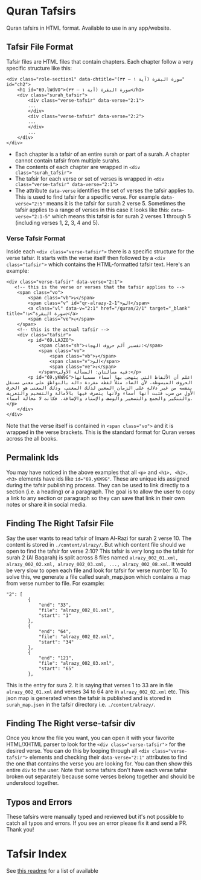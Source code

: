 # Quran Tafsirs
Quran tafsirs in HTML format. Available to use in any app/website.

## Tafsir File Format
Tafsir files are HTML files that contain chapters. Each chapter follow a very specific structure like this:

```
<div class="role-section1" data-chtitle="سورة البقرة (آية ١ – ٣٣)" id="ch2">
    <h1 id="69.lWdVO">سورة البقرة (آية ١ – ٣٣)</h1>
    <div class="surah_tafsir">
        <div class="verse-tafsir" data-verse="2:1">
        ...
        </div>
        <div class="verse-tafsir" data-verse="2:2">
        ...
        </div>
        ...
    </div>
</div>
```

* Each chapter is a tafsir of an entire surah or part of a surah. A chapter cannot contain tafsir from multiple surahs.
* The contents of each chapter are wrapped in `<div class="surah_tafsir">`
* The tafsir for each verse or set of verses is wrapped in `<div class="verse-tafsir" data-verse="2:1">`
* The attribute `data-verse` identifies the set of verses the tafsir applies to. This is used to find tafsir for a specific verse. For example `data-verse="2:5"` means it is the tafsir for surah 2 verse 5. Sometimes the tafsir applies to a range of verses in this case it looks like this: `data-verse="2:1-5"` which means this tafsir is for surah 2 verses 1 through 5 (including verses 1, 2, 3, 4 and 5).

### Verse Tafsir Format
Inside each `<div class="verse-tafsir">` there is a specific structure for the verse tafsir. It starts with the verse itself then followed by a `<div class="tafsir">` which contains the HTML-formatted tafsir text. Here's an example:
```
<div class="verse-tafsir" data-verse="2:1">
   <!-- this is the verse or verses that the tafsir applies to -->
    <span class="vo">
        <span class="vb">﴿</span>
        <span class="v" id="qr-alrazy-2-1">الم</span>
        <a class="vl" data-v="2:1" href="/quran/2/1" target="_blank" title="سورة البقرة">﴿١﴾</a>
        <span class="ve">﴾</span>
    </span>
    <!-- this is the actual tafsir -->
    <div class="tafsir">
        <p id="69.LAJZO">
            <span class="sh">تفسير آلم حروف الهجاء:</span>
            <span class="vo">
                <span class="vb">﴿</span>
                <span class="v">الم</span>
                <span class="ve">﴾</span>
            </span>فيه مسألتان: المسألة الأولى:</p>
        <p id="69.yKW9G">اعلم أن الألفاظ التي يتهجى بها أسماء مسمياتها الحروف المبسوطة، لأن الضاد مثلاً لفظة مفردة دالة بالتواطؤ على معنى مستقل بنفسه من غير دلالة على الزمان المعين لذلك المعنى، وذلك المعنى هو الحرف الأول من ضرب فثبت أنها أسماء ولأنها يتصرف فيها بالأمالة والتفخيم والتعريف والتنكير والجمع والتصغير والوصف والإسناد والإضافة، فكانت لا محالة أسماء.</p>
    </div>
</div>
```
Note that the verse itself is contained in `<span class="vo">` and it is wrapped in the verse brackets. This is the standard format for Quran verses across the all books.

## Permalink Ids
You may have noticed in the above examples that all `<p>` and `<h1>, <h2>, <h3>` elements have ids like `id="69.yKW9G"`. These are unique ids assigned during the tafsir publishing process. They can be used to link directly to a section (i.e. a heading) or a paragraph. The goal is to allow the user to copy a link to any section or paragraph so they can save that link in their own notes or share it in social media.

## Finding The Right Tafsir File
Say the user wants to read tafsir of Imam Al-Razi for surah 2 verse 10. The content is stored in `./content/alrazy/`. But which content file should we open to find the tafsir for verse 2:10? This tafsir is very long so the tafsir for surah 2 (Al Baqarah) is split across 8 files named `alrazy_002_01.xml, alrazy_002_02.xml, alrazy_002_03.xml, ..., alrazy_002_08.xml`. It would be very slow to open each file and look for tafsir for verse number 10. To solve this, we generate a file called surah_map.json which contains a map from verse number to file. For example:

```
"2": [
        {
            "end": "33",
            "file": "alrazy_002_01.xml",
            "start": "1"
        },
        {
            "end": "64",
            "file": "alrazy_002_02.xml",
            "start": "34"
        },
        {
            "end": "121",
            "file": "alrazy_002_03.xml",
            "start": "65"
        },
```

This is the entry for sura 2. It is saying that verses 1 to 33 are in file `alrazy_002_01.xml` and verses 34 to 64 are in `alrazy_002_02.xml` etc. This json map is generated when the tafsir is published and is stored in `surah_map.json` in the tafsir directory i.e. `./content/alrazy/`.

## Finding The Right verse-tafsir div
Once you know the file you want, you can open it with your favorite HTML/XHTML parser to look for the `<div class="verse-tafsir">` for the desired verse. You can do this by looping through all `<div class="verse-tafsir">` elements and checking their `data-verse="2:1"` attributes to find the one that contains the verse you are looking for. You can then show this entire `div` to the user. Note that some tafsirs don't have each verse tafsir broken out separately because some verses belong together and should be understood together.

## Typos and Errors
These tafsirs were manually typed and reviewed but it's not possible to catch all typos and errors. If you see an error please fix it and send a PR. Thank you!

# Tafsir Index
See [this readme](./content/README.md) for a list of available

